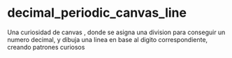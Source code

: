 # decimal_periodic_canvas_line
 Una curiosidad de canvas , donde se asigna una division para conseguir un numero decimal, y dibuja una linea en base al digito correspondiente, creando patrones curiosos
